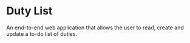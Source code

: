 # Duty List
An end-to-end web application that allows the user to read, create and update a to-do list of duties.
